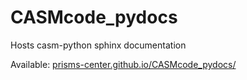 # CASMcode_pydocs
Hosts casm-python sphinx documentation

Available: [prisms-center.github.io/CASMcode_pydocs/](https://prisms-center.github.io/CASMcode_pydocs/)

